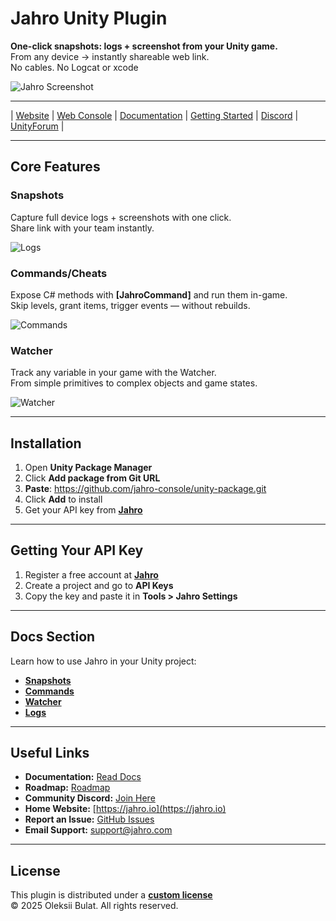 # Jahro Unity Plugin

**One-click snapshots: logs + screenshot from your Unity game.**<br/>
From any device → instantly shareable web link.<br/>
No cables. No Logcat or xcode<br/>

![Jahro Screenshot](https://vdepoiw1jnimcohf.public.blob.vercel-storage.com/Jahro_3%201-f2rMPbdeHAvaTZaFEGHbfxIQ8hqFM0.png)

---

| [Website](https://jahro.io) |
[Web Console](https://console.jahro.io) |
[Documentation](https://go.jahro.io/docs) |
[Getting Started](https://go.jahro.io/installation) |
[Discord](https://discord.gg/txcHFRDeV4) |
[UnityForum](https://discussions.unity.com/t/free-debugging-tool-jahro-logs-sync-cheat-console-variables-monitoring-in-game-view/1623617) |

---

## Core Features

### **Snapshots** <br/>

Capture full device logs + screenshots with one click. <br/>
Share link with your team instantly.

![Logs](https://jahro-snapshots-bucket.fra1.digitaloceanspaces.com/promo/screenshots/web-logs-all.png)
<br/>

### **Commands/Cheats** <br/>

Expose C# methods with **[JahroCommand]** and run them in-game.<br/>
Skip levels, grant items, trigger events — without rebuilds.

![Commands](https://jahro-snapshots-bucket.fra1.digitaloceanspaces.com/promo/screenshots/unity-visual-full.png)
<br/>

### **Watcher** <br/>

Track any variable in your game with the Watcher. <br/>
From simple primitives to complex objects and game states.

![Watcher](https://jahro-snapshots-bucket.fra1.digitaloceanspaces.com/promo/screenshots/unity-watcher-full.png)
<br/>

---

## Installation

1. Open **Unity Package Manager**
2. Click **Add package from Git URL**
3. **Paste**: https://github.com/jahro-console/unity-package.git
4. Click **Add** to install
5. Get your API key from **[Jahro](https://jahro.io)**

---

## Getting Your API Key

1. Register a free account at **[Jahro](https://jahro.io)**
2. Create a project and go to **API Keys**
3. Copy the key and paste it in **Tools > Jahro Settings**

---

## Docs Section

Learn how to use Jahro in your Unity project:

- **[Snapshots](https://go.jahro.io/snapshots)**
- **[Commands](https://go.jahro.io/commands)**
- **[Watcher](https://go.jahro.io/watcher)**
- **[Logs](https://go.jahro.io/logs)**

---

## Useful Links

- **Documentation:** [Read Docs](https://go.jahro.io/docs)
- **Roadmap:** [Roadmap](https://jahro.io/roadmap)
- **Community Discord:** [Join Here](https://discord.gg/txcHFRDeV4)
- **Home Website:** [https://jahro.io](https://jahro.io)
- **Report an Issue:** [GitHub Issues](https://github.com/jahro-console/unity-package/issues)
- **Email Support:** [support@jahro.com](mailto:support@jahro.com)

---

## License

This plugin is distributed under a **[custom license](https://github.com/jahro-console/unity-package/blob/main/LICENSE.md)** <br/>
© 2025 Oleksii Bulat. All rights reserved.
